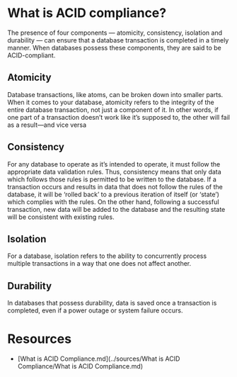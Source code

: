 # What is ACID compliance?

The presence of four components — atomicity, consistency, isolation and  durability — can ensure that a database transaction is completed in a timely manner. When databases possess these components, they are said to be ACID-compliant.

## Atomicity

Database transactions, like atoms, can be broken  down into smaller parts. When it comes to your database, atomicity  refers to the integrity of the entire database transaction, not just a component of it. In other words, if one part of a transaction doesn’t  work like it’s supposed to, the other will fail as a result—and vice versa

## Consistency

For any database to operate as it’s intended to  operate, it must follow the appropriate data validation rules. Thus,  consistency means that only data which follows those rules is permitted  to be written to the database. If a transaction occurs and results in  data that does not follow the rules of the database, it will be ‘rolled  back’ to a previous iteration of itself (or ‘state’) which complies with the rules. On the other hand, following a successful transaction, new  data will be added to the database and the resulting state will be  consistent with existing rules.

## Isolation

For a database, isolation refers to the ability to  concurrently process multiple transactions in a way that one does not  affect another.

## Durability

In databases that  possess durability, data is saved once a transaction is completed, even  if a power outage or system failure occurs.

# Resources

-   [What is ACID Compliance.md](../sources/What is ACID Compliance/What is ACID Compliance.md) 

